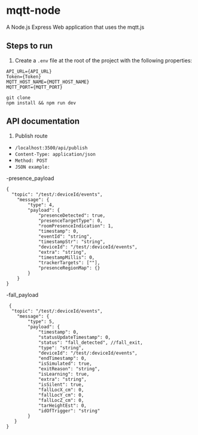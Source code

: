# mqtt-node
A Node.js Express Web application that uses the mqtt.js  


## Steps to run  

1. Create a `.env` file at the root of the project with the following properties:

```
API_URL={API_URL}
Token={Token}
MQTT_HOST_NAME={MQTT_HOST_NAME}
MQTT_PORT={MQTT_PORT}

```

`git clone`  
`npm install && npm run dev`


## API documentation

1. Publish route 

- `/localhost:3500/api/publish` 
- `Content-Type: application/json`
- `Method: POST`
- `JSON example:`


-presence_payload

```
{
  "topic": "/test/:deviceId/events",
    "message": {
        "type": 4,
        "payload": {
            "presenceDetected": true,
            "presenceTargetType": 0,
            "roomPresenceIndication": 1,
            "timestamp": 0,
            "eventId": "string",
            "timestampStr": "string",
            "deviceId": "/test/:deviceId/events",
            "extra": "string",
            "timestampMillis": 0,
            "trackerTargets": [""],
            "presenceRegionMap": {}
        }
    }
} 
```

-fall_payload

```
 {
  "topic": "/test/:deviceId/events",
    "message": {
        "type": 5,
        "payload": {
            "timestamp": 0,
            "statusUpdateTimestamp": 0,
            "status": "fall_detected", //fall_exit,
            "type": "string",
            "deviceId": "/test/:deviceId/events",
            "endTimestamp": 0,
            "isSimulated": true,
            "exitReason": "string",
            "isLearning": true,
            "extra": "string",
            "isSilent": true,
            "fallLocX_cm": 0,
            "fallLocY_cm": 0,
            "fallLocZ_cm": 0,
            "tarHeightEst": 0,
            "idOfTrigger": "string"
        }
   }
}

```

